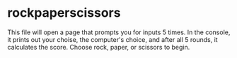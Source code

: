 # rockpaperscissors
This file will open a page that prompts you for inputs 5 times. In the console, it prints out your choise, the computer's choice, and after all 5 rounds, it calculates the score. Choose rock, paper, or scissors to begin.